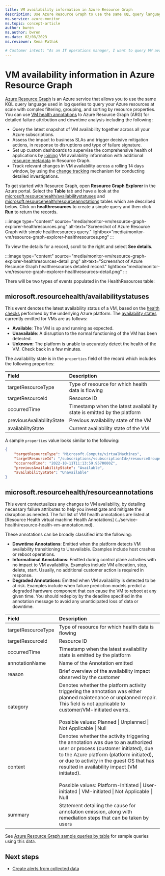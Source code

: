 ```yaml
---
title: VM availability information in Azure Resource Graph
description: Use Azure Resource Graph to use the same KQL query language used in log queries to query your Azure resources at scale with complex filtering, grouping, and sorting by resource properties.
ms.service: azure-monitor
ms.topic: concept-article
author: bwren
ms.author: bwren
ms.date: 02/08/2023
ms.reviewer: Xema Pathak

# Customer intent: "As an IT operations manager, I want to query VM availability information using Resource Graph, so that I can monitor resource health, assess impacts on SLAs, and initiate timely mitigations against disruptions."
---
```


# VM availability information in Azure Resource Graph
[Azure Resource Graph](/azure/governance/resource-graph/overview) is an Azure service that allows you to use the same KQL query language used in log queries to query your Azure resources at scale with complex filtering, grouping, and sorting by resource properties. You can use [VM health annotations](/azure/service-health/resource-health-vm-annotation) to Azure Resource Graph (ARG) for detailed failure attribution and downtime analysis including the following:

- Query the latest snapshot of VM availability together across all your Azure subscriptions. 
- Assess the impact to business SLAs and trigger decisive mitigation actions, in response to disruptions and type of failure signature.
- Set up custom dashboards to supervise the comprehensive health of applications by [joining](/azure/governance/resource-graph/concepts/work-with-data) VM availability information with additional [resource metadata](/azure/governance/resource-graph/samples/samples-by-table?tabs=azure-cli) in Resource Graph.
- Track relevant changes in VM availability across a rolling 14 days window,  by using the [change tracking](/azure/governance/resource-graph/how-to/get-resource-changes) mechanism for conducting detailed investigations.

To get started with Resource Graph, open **Resource Graph Explorer** in the Azure portal. Select the **Table** tab and have a look at the [microsoft.resourcehealth/availabilitystatuses](#microsoftresourcehealthavailabilitystatuses) and [microsoft.resourcehealth/resourceannotations](#microsoftresourcehealthresourceannotations) tables which are described below. Click on **healthresources** to create a simple query and then click **Run** to return the records.

:::image type="content" source="media/monitor-vm/resource-graph-explorer-healthresources.png" alt-text="Screenshot of Azure Resource Graph with simple healthresources query." lightbox="media/monitor-vm/resource-graph-explorer-healthresources.png" :::

To view the details for a record, scroll to the right and select **See details**.

:::image type="content" source="media/monitor-vm/resource-graph-explorer-healthresources-detail.png" alt-text="Screenshot of Azure Resource Graph healthresources detailed record." lightbox="media/monitor-vm/resource-graph-explorer-healthresources-detail.png" :::

There will be two  types of events populated in the HealthResources table:

## microsoft.resourcehealth/availabilitystatuses
This event denotes the latest availability status of a VM, based on the [health checks](/azure/service-health/resource-health-checks-resource-types#microsoftcomputevirtualmachines) performed by the underlying Azure platform. The [availability states](/azure/service-health/resource-health-overview#health-status) currently emitted for VMs are as follows:

- **Available**: The VM is up and running as expected.
- **Unavailable**: A disruption to the normal functioning of the VM has been detected.
- **Unknown**: The platform is unable to accurately detect the health of the VM. Check back in a few minutes.

The availability state is in the `properties` field of the record which includes the following properties:

| Field | Description |
|:---|:---|
| targetResourceType | Type of resource for which health data is flowing |
| targetResourceId | Resource ID |
| occurredTime | Timestamp when the latest availability state is emitted by the platform |
| previousAvailabilityState | Previous availability state of the VM |
| availabilityState | Current availability state of the VM |

A sample `properties` value looks similar to the following:

```json
{
    "targetResourceType": "Microsoft.Compute/virtualMachines",
    "targetResourceId": "/subscriptions/<subscriptionId>/resourceGroups/<ResourceGroupName>/providers/Microsoft.Compute/virtualMachines/<VMName>",
    "occurredTime": "2022-10-11T11:13:59.9570000Z",
    "previousAvailabilityState": "Available",
    "availabilityState": "Unavailable"
}
```

## microsoft.resourcehealth/resourceannotations
This event contextualizes any changes to VM availability, by detailing necessary failure attributes to help you investigate and mitigate the disruption as needed. The full list of VM health annotations are listed at [Resource Health virtual machine Health Annotations] (../service-health/resource-health-vm-annotation.md).

These annotations can be broadly classified into the following:

- **Downtime Annotations**: Emitted when the platform detects VM availability transitioning to Unavailable. Examples include host crashes or reboot operations.
- **Informational Annotations**: Emitted during control plane activities with no impact to VM availability. Examples include VM allocation, stop, delete, start. Usually, no additional customer action is required in response.
- **Degraded Annotations**: Emitted when VM availability is detected to be at risk. Examples include when failure prediction models predict a degraded hardware component that can cause the VM to reboot at any given time. You should redeploy by the deadline specified in the annotation message to avoid any unanticipated loss of data or downtime.

| Field | Description |
|:---|:---|
| targetResourceType | Type of resource for which health data is flowing |
| targetResourceId | Resource ID |
| occurredTime | Timestamp when the latest availability state is emitted by the platform |
| annotationName | Name of the Annotation emitted |
| reason | Brief overview of the availability impact observed by the customer |
| category | Denotes whether the platform activity triggering the annotation was either planned maintenance or unplanned repair. This field is not applicable to customer/VM-initiated events.<br><br>Possible values: Planned \| Unplanned \| Not Applicable \| Null |
| context | Denotes whether the activity triggering the annotation was due to an authorized user or process (customer initiated), due to the Azure platform (platform initiated), or due to activity in the guest OS that has resulted in availability impact (VM initiated).<br><br>Possible values: Platform-Initiated \| User-initiated \| VM-initiated \| Not Applicable \| Null |
| summary | Statement detailing the cause for annotation emission, along with remediation steps that can be taken by users |

See [Azure Resource Graph sample queries by table](/azure/governance/resource-graph/samples/samples-by-table?tabs=azure-cli#healthresources) for sample queries using this data.

## Next steps

* [Create alerts from collected data](/azure/azure-monitor/vm/monitor-virtual-machine-alerts)

